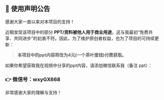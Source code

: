 ## 📢 使用声明公告

感谢大家一直以来对本项目的支持！

近期发现该项目中的部分 **PPT/资料被他人用于商业用途**，这与我最初“免费共享、共同进步”的初衷不符。因此，为了维护原创者权益，也为了项目的可持续更新：

> **本项目中的ppt内容将改为4元(一个茶叶蛋钱)付费获取。**

如果你希望获取我在视频中分享的ppt内容，请添加微信联系我（备注 ppt）：

### 👉 微信号：**wxyGX668**

非常感谢大家的理解与支持！

